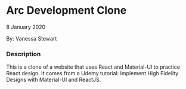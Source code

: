 # Arc Development Clone

8 January 2020

By: Vanessa Stewart

### Description
This is a clone of a website that uses React and Material-UI to practice React design. It comes from a Udemy tutorial: Implement High Fidelity Designs with Material-UI and ReactJS.
